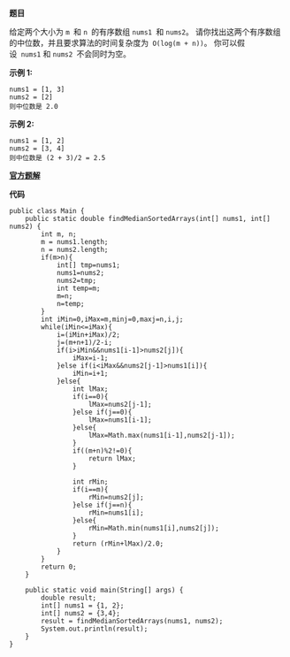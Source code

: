 **题目**

给定两个大小为 `m `和 `n `的有序数组 `nums1 `和 `nums2`。
请你找出这两个有序数组的中位数，并且要求算法的时间复杂度为` O(log(m + n))`。
你可以假设` nums1` 和 `nums2 `不会同时为空。

**示例 1:**
```
nums1 = [1, 3]
nums2 = [2]
则中位数是 2.0
```
**示例 2:**
```
nums1 = [1, 2]
nums2 = [3, 4]
则中位数是 (2 + 3)/2 = 2.5
```

**[官方题解](https://leetcode-cn.com/problems/median-of-two-sorted-arrays/solution/xun-zhao-liang-ge-you-xu-shu-zu-de-zhong-wei-shu-b/)**

**代码**

```
public class Main {
    public static double findMedianSortedArrays(int[] nums1, int[] nums2) {
        int m, n;
        m = nums1.length;
        n = nums2.length;
        if(m>n){
            int[] tmp=nums1;
            nums1=nums2;
            nums2=tmp;
            int temp=m;
            m=n;
            n=temp;
        }
        int iMin=0,iMax=m,minj=0,maxj=n,i,j;
        while(iMin<=iMax){
            i=(iMin+iMax)/2;
            j=(m+n+1)/2-i;
            if(i>iMin&&nums1[i-1]>nums2[j]){
                iMax=i-1;
            }else if(i<iMax&&nums2[j-1]>nums1[i]){
                iMin=i+1;
            }else{
                int lMax;
                if(i==0){
                    lMax=nums2[j-1];
                }else if(j==0){
                    lMax=nums1[i-1];
                }else{
                    lMax=Math.max(nums1[i-1],nums2[j-1]);
                }
                if((m+n)%2!=0){
                    return lMax;
                }

                int rMin;
                if(i==m){
                    rMin=nums2[j];
                }else if(j==n){
                    rMin=nums1[i];
                }else{
                    rMin=Math.min(nums1[i],nums2[j]);
                }
                return (rMin+lMax)/2.0;
            }
        }
        return 0;
    }

    public static void main(String[] args) {
        double result;
        int[] nums1 = {1, 2};
        int[] nums2 = {3,4};
        result = findMedianSortedArrays(nums1, nums2);
        System.out.println(result);
    }
}
```